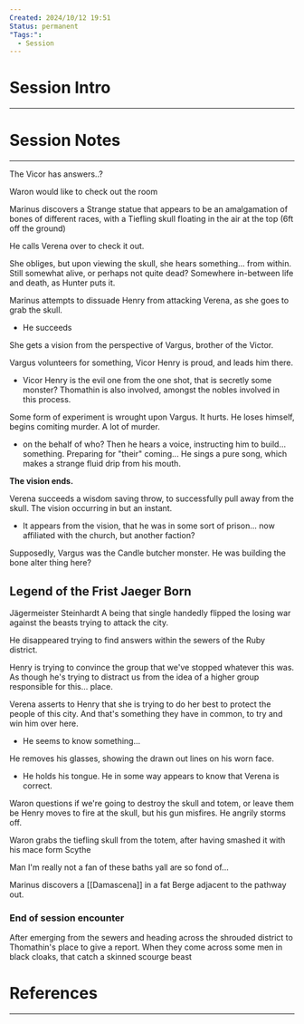 ```yaml
---
Created: 2024/10/12 19:51
Status: permanent
"Tags:":
  - Session
---
```

# Session Intro
---

# Session Notes
---
The Vicor has answers..?

Waron would like to check out the room

Marinus discovers a Strange statue that appears to be an amalgamation of bones of different races, with a Tiefling skull floating in the air at the top (6ft off the ground)

He calls Verena over to check it out.

She obliges, but upon viewing the skull, she hears something... from within. Still somewhat alive, or perhaps not quite dead? Somewhere in-between life and death, as Hunter puts it.

Marinus attempts to dissuade Henry from attacking Verena, as she goes to grab the skull.
- He succeeds

She gets a vision from the perspective of Vargus, brother of the Victor.

Vargus volunteers for something, Vicor Henry is proud, and leads him there.
- Vicor Henry is the evil one from the one shot, that is secretly some monster? 
Thomathin is also involved, amongst the nobles involved in this process.

Some form of experiment is wrought upon Vargus. It hurts. He loses himself, begins comiting murder. A lot of murder.
- on the behalf of who?
Then he hears a voice, instructing him to build... something. Preparing for "their" coming...
He sings a pure song, which makes a strange fluid drip from his mouth.

**The vision ends.**

Verena succeeds a wisdom saving throw, to successfully pull away from the skull. The vision occurring in but an instant.
- It appears from the vision, that he was in some sort of prison... now affiliated with the church, but another faction?

Supposedly, Vargus was the Candle butcher monster.
He was building the bone alter thing here?

## Legend of the Frist Jaeger Born
Jägermeister Steinhardt
A being that single handedly flipped the losing war against the beasts trying to attack the city.

He disappeared trying to find answers within the sewers of the Ruby district.

Henry is trying to convince the group that we've stopped whatever this was. As though he's trying to distract us from the idea of a higher group responsible for this... place.

Verena asserts to Henry that she is trying to do her best to protect the people of this city. And that's something they have in common, to try and win him over here.
- He seems to know something...

He removes his glasses, showing the drawn out lines on his worn face.
- He holds his tongue. He in some way appears to know that Verena is correct.

Waron questions if we're going to destroy the skull and totem, or leave them be
Henry moves to fire at the skull, but his gun misfires. He angrily storms off.

Waron grabs the tiefling skull from the totem, after having smashed it with his mace form Scythe

Man I'm really not a fan of these baths yall are so fond of...

Marinus discovers a [[Damascena]] in a fat Berge adjacent to the pathway out.

### End of session encounter
After emerging from the sewers and heading across the shrouded district to Thomathin's place to give a report.
When they come across some men in black cloaks, that catch a skinned scourge beast
# References
---
